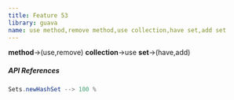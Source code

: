```yaml
---
title: Feature 53
library: guava
name: use method,remove method,use collection,have set,add set
---
```


**method**->(use,remove) **collection**->use **set**->(have,add) 

##### API References

```java
Sets.newHashSet --> 100 %
```
